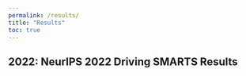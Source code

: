 ```yaml
---
permalink: /results/
title: "Results"
toc: true
---
```


## 2022: NeurIPS 2022 Driving SMARTS Results
